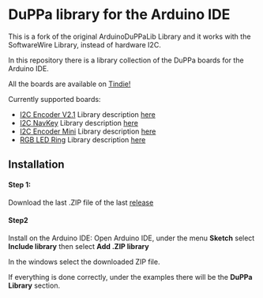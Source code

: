 # DuPPa library for the Arduino IDE

This is a fork of the original ArduinoDuPPaLib Library and it works with the SoftwareWire Library, instead of hardware I2C.

In this repository there is a library collection of the DuPPa boards for the Arduino IDE.

All the boards are available on [Tindie!](https://www.tindie.com/stores/Saimon/)



Currently supported boards:

- [I2C Encoder V2.1](https://github.com/Fattoresaimon/I2CEncoderV2.1) Library description [here](https://github.com/Fattoresaimon/ArduinoDuPPaLib/blob/master/examples/I2CEncoderV2/README.md)
- [I2C NavKey](https://github.com/Fattoresaimon/I2CNavKey) Library description [here](https://github.com/Fattoresaimon/ArduinoDuPPaLib/blob/master/examples/I2CNavKey/README.md)
- [I2C Encoder Mini](https://github.com/Fattoresaimon/I2CEncoderMini) Library description [here](https://github.com/Fattoresaimon/ArduinoDuPPaLib/blob/master/examples/I2CEncoderMini/README.md)
- [RGB LED Ring](https://github.com/Fattoresaimon/RGB_LED_Ring) Library description [here](https://github.com/Fattoresaimon/ArduinoDuPPaLib/blob/master/examples/RGB%20LED%20Ring/README.md)



## Installation

#### Step 1:

Download the last .ZIP file of the last [release](https://github.com/Fattoresaimon/ArduinoDuPPaLib/releases)

#### Step2

Install on the Arduino IDE: 
Open Arduino IDE, under the menu **Sketch** select **Include library** then select **Add .ZIP library**

In the windows select the downloaded ZIP file.



If everything is done correctly, under the examples there will be the **DuPPa Library** section.

